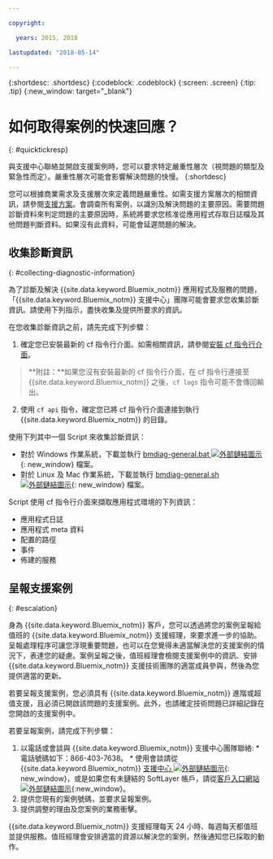 ```yaml
---

copyright:

  years: 2015, 2018

lastupdated: "2018-05-14"

---
```



{:shortdesc: .shortdesc}
{:codeblock: .codeblock}
{:screen: .screen}
{:tip: .tip}
{:new_window: target="_blank"}


# 如何取得案例的快速回應？
{: #quicktickresp}

與支援中心聯絡並開啟支援案例時，您可以要求特定嚴重性層次（視問題的類型及緊急性而定）。嚴重性層次可能會影響解決問題的快慢。
{:shortdesc}

您可以根據商業需求及支援層次來定義問題嚴重性。如需支援方案層次的相關資訊，請參閱[支援方案](/docs/get-support/index.html)。會調查所有案例，以識別及解決問題的主要原因。需要問題診斷資料來判定問題的主要原因時，系統將要求您核准從應用程式存取日誌檔及其他問題判斷資料。如果沒有此資料，可能會延遲問題的解決。

## 收集診斷資訊
{: #collecting-diagnostic-information}

為了診斷及解決 {{site.data.keyword.Bluemix_notm}} 應用程式及服務的問題，「{{site.data.keyword.Bluemix_notm}} 支援中心」團隊可能會要求您收集診斷資訊。請使用下列指示，盡快收集及提供所要求的資訊。

在您收集診斷資訊之前，請先完成下列步驟：

1. 確定您已安裝最新的 cf 指令行介面。如需相關資訊，請參閱[安裝 cf 指令行介面](/docs/starters/install_cli.html)。
>**附註：**如果您沒有安裝最新的 cf 指令行介面，在 cf 指令行連接至 {{site.data.keyword.Bluemix_notm}} 之後，`cf logs` 指令可能不會傳回輸出。
2. 使用 `cf api` 指令，確定您已將 cf 指令行介面連接到執行 {{site.data.keyword.Bluemix_notm}} 的目錄。

使用下列其中一個 Script 來收集診斷資訊：

  * 對於 Windows 作業系統，下載並執行 [bmdiag-general.bat ![外部鏈結圖示](../icons/launch-glyph.svg "外部鏈結圖示")](http://bluemix-mustgather.mybluemix.net/mustgather/general/bmdiag-general.bat){: new_window} 檔案。
  * 對於 Linux 及 Mac 作業系統，下載並執行 [bmdiag-general.sh ![外部鏈結圖示](../icons/launch-glyph.svg "外部鏈結圖示")](http://bluemix-mustgather.mybluemix.net/mustgather/general/bmdiag-general.sh){: new_window} 檔案。

Script 使用 cf 指令行介面來擷取應用程式環境的下列資訊：
  * 應用程式日誌
  * 應用程式 meta 資料
  * 配置的路徑
  * 事件
  * 佈建的服務

## 呈報支援案例
{: #escalation}

身為 {{site.data.keyword.Bluemix_notm}} 客戶，您可以透過將您的案例呈報給值班的 {{site.data.keyword.Bluemix_notm}} 支援經理，來要求進一步的協助。呈報處理程序可讓您浮現重要問題，也可以在您覺得未適當解決您的支援案例的情況下，表達您的疑慮。案例呈報之後，值班經理會檢閱支援案例中的資訊、安排 {{site.data.keyword.Bluemix_notm}} 支援技術團隊的適當成員參與，然後為您提供適當的更新。

若要呈報支援案例，您必須具有 {{site.data.keyword.Bluemix_notm}} 進階或超值支援，且必須已開啟該問題的支援案例。此外，也請確定技術問題已詳細記錄在您開啟的支援案例中。

 若要呈報案例，請完成下列步驟：

  1. 以電話或會談與 {{site.data.keyword.Bluemix_notm}} 支援中心團隊聯絡:
    * 電話號碼如下：866-403-7638。
    * 使用會談請從 {{site.data.keyword.Bluemix_notm}} [支援中心 ![外部鏈結圖示](../icons/launch-glyph.svg "外部鏈結圖示")](https://console.bluemix.net/unifiedsupport/supportcenter){: new_window}，或是如果您有未鏈結的 SoftLayer 帳戶，請從[客戶入口網站 ![外部鏈結圖示](../icons/launch-glyph.svg)](https://control.softlayer.com/){:new_window}。
  2. 提供您現有的案例號碼，並要求呈報案例。
  3. 提供調整的理由及您案例的業務衝擊。

{{site.data.keyword.Bluemix_notm}} 支援經理每天 24 小時、每週每天都值班並提供服務。值班經理會安排適當的資源以解決您的案例，然後通知您已採取的動作。
